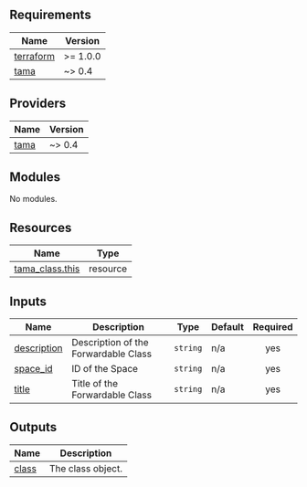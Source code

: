 <!-- BEGIN_TF_DOCS -->
## Requirements

| Name | Version |
|------|---------|
| <a name="requirement_terraform"></a> [terraform](#requirement\_terraform) | >= 1.0.0 |
| <a name="requirement_tama"></a> [tama](#requirement\_tama) | ~> 0.4 |

## Providers

| Name | Version |
|------|---------|
| <a name="provider_tama"></a> [tama](#provider\_tama) | ~> 0.4 |

## Modules

No modules.

## Resources

| Name | Type |
|------|------|
| [tama_class.this](https://registry.terraform.io/providers/upmaru/tama/latest/docs/resources/class) | resource |

## Inputs

| Name | Description | Type | Default | Required |
|------|-------------|------|---------|:--------:|
| <a name="input_description"></a> [description](#input\_description) | Description of the Forwardable Class | `string` | n/a | yes |
| <a name="input_space_id"></a> [space\_id](#input\_space\_id) | ID of the Space | `string` | n/a | yes |
| <a name="input_title"></a> [title](#input\_title) | Title of the Forwardable Class | `string` | n/a | yes |

## Outputs

| Name | Description |
|------|-------------|
| <a name="output_class"></a> [class](#output\_class) | The class object. |
<!-- END_TF_DOCS -->